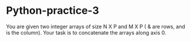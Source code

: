 # Python-practice-3
You are given two integer arrays of size N X P and M X P ( &amp; are rows, and is the column).  Your task is to concatenate the arrays along axis 0.
